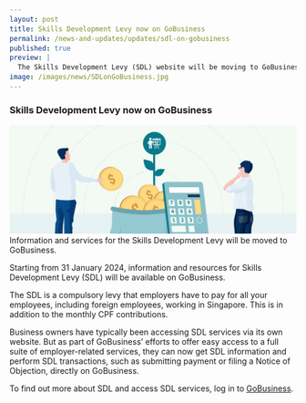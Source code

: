 ```yaml
---
layout: post
title: Skills Development Levy now on GoBusiness
permalink: /news-and-updates/updates/sdl-on-gobusiness
published: true
preview: |
  The Skills Development Levy (SDL) website will be moving to GoBusiness portal with effect from 31 January 2024
image: /images/news/SDLonGoBusiness.jpg
---
```


### Skills Development Levy now on GoBusiness

![](/images/news/SDLonGoBusiness.jpg)
Information and services for the Skills Development Levy will be moved to GoBusiness.

Starting from 31 January 2024, information and resources for Skills Development Levy (SDL) will be available on GoBusiness.

The SDL is a compulsory levy that employers have to pay for all your employees, including foreign employees, working in Singapore. This is in addition to the monthly CPF contributions.

Business owners have typically been accessing SDL services via its own website. But as part of GoBusiness’ efforts to offer easy access to a full suite of employer-related services, they can now get SDL information and perform SDL transactions, such as submitting payment or filing a Notice of Objection, directly on GoBusiness.

To find out more about SDL and access SDL services, log in to [GoBusiness](https://www.gobusiness.gov.sg/login/).


